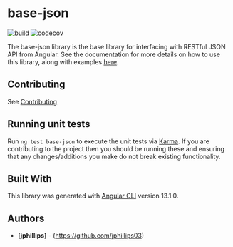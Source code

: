 # base-json

[![build](https://github.com/ngx-material-dashboard/ngx-material-dashboard/actions/workflows/build.yml/badge.svg)](https://github.com/ngx-material-dashboard/ngx-material-dashboard/actions/workflows/build.yml)
[![codecov](https://codecov.io/gh/ngx-material-dashboard/ngx-material-dashboard/branch/main/graph/badge.svg?flag=base-json)](https://app.codecov.io/gh/ngx-material-dashboard/ngx-material-dashboard/tree/main/projects/base-json)

The base-json library is the base library for interfacing with RESTful JSON API from Angular. See the documentation for more details on how to use this library, along with examples [here](https://ngx-material-dashboard.github.io/ngx-material-dashboard/base-json).

## Contributing

See [Contributing](https://github.com/ngx-material-dashboard/ngx-material-dashboard/blob/main/CONTRIBUTING.md)

## Running unit tests

Run `ng test base-json` to execute the unit tests via
[Karma](https://karma-runner.github.io). If you are contributing to the project
then you should be running these and ensuring that any changes/additions you
make do not break existing functionality.

## Built With

This library was generated with [Angular CLI](https://github.com/angular/angular-cli)
version 13.1.0.

## Authors

* **[jphillips]** - (https://github.com/jphillips03)
